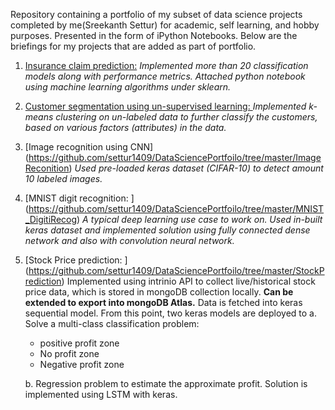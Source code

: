 Repository containing a portfolio of my subset of data science projects completed by me(Sreekanth Settur) for academic, self learning, and hobby purposes. Presented in the form of iPython Notebooks. Below are the briefings for my projects that are added as part of portfolio. 

 1.  [Insurance claim prediction:](https://github.com/settur1409/DataSciencePortfoilo/tree/master/CaravanInsuranceClaimPrediction)
     *Implemented more than 20 classification models along with performance metrics. Attached python notebook using machine learning algorithms under sklearn.*
 
 2. [Customer segmentation using un-supervised learning: ](https://github.com/settur1409/DataSciencePortfoilo/tree/master/CustomerSegmentation)
    *Implemented k-means clustering on un-labeled data to further classify the customers, based on various factors (attributes) in the data.* 
  
 3. [Image recognition using CNN] (https://github.com/settur1409/DataSciencePortfoilo/tree/master/ImageReconition) 
 *Used pre-loaded keras dataset (CIFAR-10) to detect amount 10 labeled images.* 
 4. [MNIST digit recognition: ] (https://github.com/settur1409/DataSciencePortfoilo/tree/master/MNIST_DigitiRecog)
      *A typical deep learning use case to work on. Used in-built keras dataset and implemented solution using fully connected dense network and also with convolution neural network.*
   
 5. [Stock Price prediction: ] (https://github.com/settur1409/DataSciencePortfoilo/tree/master/StockPrediction)
   Implemented using intrinio API to collect live/historical stock price data, which is stored in mongoDB collection locally. **Can be extended to export into mongoDB Atlas.** Data is fetched into keras sequential model. From this point, two keras models are deployed to 
   a. 	Solve a multi-class classification problem:
     - positive profit zone
     - No profit zone
     - Negative profit zone
     
	b. Regression problem to estimate the approximate profit. Solution is implemented using LSTM with keras.
